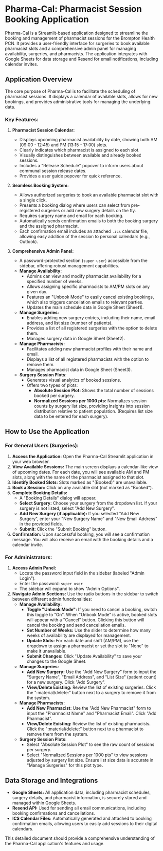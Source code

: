 # Pharma-Cal: Pharmacist Session Booking Application

Pharma-Cal is a Streamlit-based application designed to streamline the booking and management of pharmacist sessions for the Brompton Health PCN. It provides a user-friendly interface for surgeries to book available pharmacist slots and a comprehensive admin panel for managing availability, surgeries, and pharmacists. The application integrates with Google Sheets for data storage and Resend for email notifications, including calendar invites.

## Application Overview

The core purpose of Pharma-Cal is to facilitate the scheduling of pharmacist sessions. It displays a calendar of available slots, allows for new bookings, and provides administrative tools for managing the underlying data.

### Key Features:

1.  **Pharmacist Session Calendar:**
    *   Displays upcoming pharmacist availability by date, showing both AM (09:00 - 12:45) and PM (13:15 - 17:00) slots.
    *   Clearly indicates which pharmacist is assigned to each slot.
    *   Visually distinguishes between available and already booked sessions.
    *   Includes a "Release Schedule" popover to inform users about communal session release dates.
    *   Provides a user guide popover for quick reference.

2.  **Seamless Booking System:**
    *   Allows authorized surgeries to book an available pharmacist slot with a single click.
    *   Presents a booking dialog where users can select from pre-registered surgeries or add new surgery details on the fly.
    *   Requires surgery name and email for each booking.
    *   Automatically sends confirmation emails to both the booking surgery and the assigned pharmacist.
    *   Each confirmation email includes an attached `.ics` calendar file, allowing easy addition of the session to personal calendars (e.g., Outlook).

3.  **Comprehensive Admin Panel:**
    *   A password-protected section (`super user`) accessible from the sidebar, offering robust management capabilities.
    *   **Manage Availability:**
        *   Admins can view and modify pharmacist availability for a specified number of weeks.
        *   Allows assigning specific pharmacists to AM/PM slots on any given day.
        *   Features an "Unbook Mode" to easily cancel existing bookings, which also triggers cancellation emails to relevant parties.
        *   Updates the main schedule data in Google Sheet (Sheet1).
    *   **Manage Surgeries:**
        *   Enables adding new surgery entries, including their name, email address, and list size (number of patients).
        *   Provides a list of all registered surgeries with the option to delete them.
        *   Manages surgery data in Google Sheet (Sheet2).
    *   **Manage Pharmacists:**
        *   Facilitates adding new pharmacist profiles with their name and email.
        *   Displays a list of all registered pharmacists with the option to remove them.
        *   Manages pharmacist data in Google Sheet (Sheet3).
    *   **Surgery Session Plots:**
        *   Generates visual analytics of booked sessions.
        *   Offers two types of plots:
            *   **Absolute Session Plot:** Shows the total number of sessions booked per surgery.
            *   **Normalized Sessions per 1000 pts:** Normalizes session counts by surgery list size, providing insights into session distribution relative to patient population. (Requires list size data to be entered for each surgery).

## How to Use the Application

### For General Users (Surgeries):

1.  **Access the Application:** Open the Pharma-Cal Streamlit application in your web browser.
2.  **View Available Sessions:** The main screen displays a calendar-like view of upcoming dates. For each date, you will see available AM and PM slots, along with the name of the pharmacist assigned to that slot.
3.  **Identify Booked Slots:** Slots marked as "(Booked)" are unavailable.
4.  **Book a Session:** Click on any available slot (not marked as "Booked").
5.  **Complete Booking Details:**
    *   A "Booking Details" dialog will appear.
    *   **Select Surgery:** Choose your surgery from the dropdown list. If your surgery is not listed, select "Add New Surgery".
    *   **Add New Surgery (if applicable):** If you selected "Add New Surgery", enter your "New Surgery Name" and "New Email Address" in the provided fields.
    *   **Submit:** Click the "Submit Booking" button.
6.  **Confirmation:** Upon successful booking, you will see a confirmation message. You will also receive an email with the booking details and a calendar invite.

### For Administrators:

1.  **Access Admin Panel:**
    *   Locate the password input field in the sidebar (labeled "Admin Login").
    *   Enter the password: `super user`
    *   The sidebar will expand to show "Admin Options".
2.  **Navigate Admin Sections:** Use the radio buttons in the sidebar to switch between different admin functionalities:
    *   **Manage Availability:**
        *   **Toggle "Unbook Mode":** If you need to cancel a booking, switch this toggle to "On". When "Unbook Mode" is active, booked slots will appear with a "Cancel" button. Clicking this button will cancel the booking and send cancellation emails.
        *   **Set Number of Weeks:** Use the slider to determine how many weeks of availability are displayed for management.
        *   **Update Slots:** For each date and shift (AM/PM), use the dropdown to assign a pharmacist or set the slot to "None" to make it unavailable.
        *   **Submit Changes:** Click "Update Availability" to save your changes to the Google Sheet.
    *   **Manage Surgeries:**
        *   **Add New Surgery:** Use the "Add New Surgery" form to input the "Surgery Name", "Email Address", and "List Size" (patient count) for a new surgery. Click "Add Surgery".
        *   **View/Delete Existing:** Review the list of existing surgeries. Click the ":material/delete:" button next to a surgery to remove it from the system.
    *   **Manage Pharmacists:**
        *   **Add New Pharmacist:** Use the "Add New Pharmacist" form to input the "Pharmacist Name" and "Pharmacist Email". Click "Add Pharmacist".
        *   **View/Delete Existing:** Review the list of existing pharmacists. Click the ":material/delete:" button next to a pharmacist to remove them from the system.
    *   **Surgery Session Plots:**
        *   Select "Absolute Session Plot" to see the raw count of sessions per surgery.
        *   Select "Normalized Sessions per 1000 pts" to view sessions adjusted by surgery list size. Ensure list size data is accurate in "Manage Surgeries" for this plot type.

## Data Storage and Integrations

*   **Google Sheets:** All application data, including pharmacist schedules, surgery details, and pharmacist information, is securely stored and managed within Google Sheets.
*   **Resend API:** Used for sending all email communications, including booking confirmations and cancellations.
*   **ICS Calendar Files:** Automatically generated and attached to booking confirmation emails, allowing users to easily add sessions to their digital calendars.

This detailed document should provide a comprehensive understanding of the Pharma-Cal application's features and usage.
